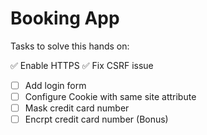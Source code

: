 # Booking App

Tasks to solve this hands on:

✅ Enable HTTPS
✅ Fix CSRF issue
- [ ] Add login form
- [ ] Configure Cookie with same site attribute
- [ ] Mask credit card number
- [ ] Encrpt credit card number (Bonus)
